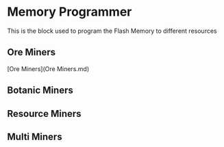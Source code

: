 # Memory Programmer

This is the block used to program the Flash Memory to different resources

## Ore Miners
[Ore Miners](Ore Miners.md)

## Botanic Miners

## Resource Miners

## Multi Miners
